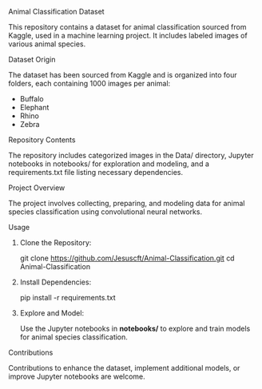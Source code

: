 Animal Classification Dataset

This repository contains a dataset for animal classification sourced from Kaggle, used in a machine learning project. It includes labeled images of various animal species.

Dataset Origin

The dataset has been sourced from Kaggle and is organized into four folders, each containing 1000 images per animal:

- Buffalo
- Elephant
- Rhino
- Zebra

Repository Contents

The repository includes categorized images in the Data/ directory, Jupyter notebooks in notebooks/ for exploration and modeling, and a requirements.txt file listing necessary dependencies.

Project Overview

The project involves collecting, preparing, and modeling data for animal species classification using convolutional neural networks.

Usage

1. Clone the Repository:

   git clone https://github.com/Jesuscft/Animal-Classification.git
   cd Animal-Classification

2. Install Dependencies:

   pip install -r requirements.txt

3. Explore and Model:

   Use the Jupyter notebooks in **notebooks/** to explore and train models for animal species classification.

Contributions

Contributions to enhance the dataset, implement additional models, or improve Jupyter notebooks are welcome.







